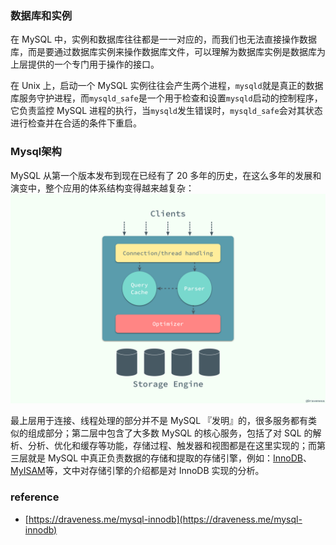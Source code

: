### 数据库和实例

在 MySQL 中，实例和数据库往往都是一一对应的，而我们也无法直接操作数据库，而是要通过数据库实例来操作数据库文件，可以理解为数据库实例是数据库为上层提供的一个专门用于操作的接口。

在 Unix 上，启动一个 MySQL 实例往往会产生两个进程，`mysqld`就是真正的数据库服务守护进程，而`mysqld_safe`是一个用于检查和设置`mysqld`启动的控制程序，它负责监控 MySQL 进程的执行，当`mysqld`发生错误时，`mysqld_safe`会对其状态进行检查并在合适的条件下重启。

### Mysql架构

MySQL 从第一个版本发布到现在已经有了 20 多年的历史，在这么多年的发展和演变中，整个应用的体系结构变得越来越复杂：  
![](/assets/mysql架构图.png)

最上层用于连接、线程处理的部分并不是 MySQL 『发明』的，很多服务都有类似的组成部分；第二层中包含了大多数 MySQL 的核心服务，包括了对 SQL 的解析、分析、优化和缓存等功能，存储过程、触发器和视图都是在这里实现的；而第三层就是 MySQL 中真正负责数据的存储和提取的存储引擎，例如：[InnoDB](https://en.wikipedia.org/wiki/InnoDB)、[MyISAM](https://en.wikipedia.org/wiki/MyISAM)等，文中对存储引擎的介绍都是对 InnoDB 实现的分析。

### reference

* [https://draveness.me/mysql-innodb](https://draveness.me/mysql-innodb)




